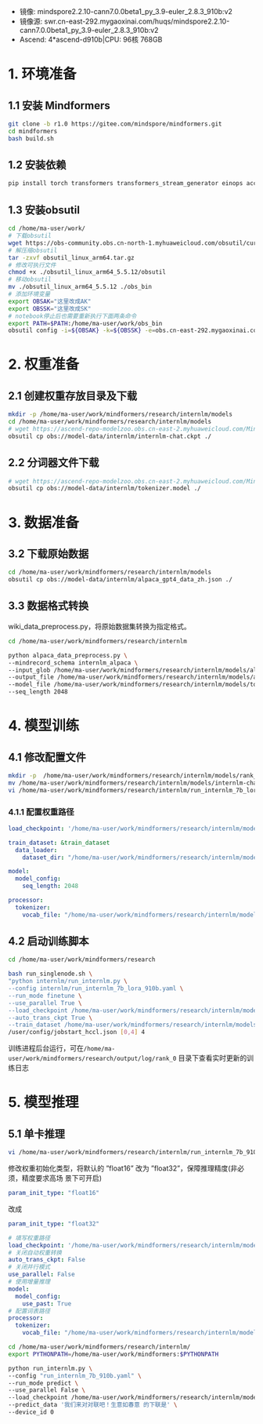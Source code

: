 - 镜像: mindspore2.2.10-cann7.0.0beta1_py_3.9-euler_2.8.3_910b:v2
- 镜像源: swr.cn-east-292.mygaoxinai.com/huqs/mindspore2.2.10-cann7.0.0beta1_py_3.9-euler_2.8.3_910b:v2
- Ascend: 4*ascend-d910b|CPU: 96核 768GB


# 1. 环境准备

## 1.1 安装 Mindformers

```bash
git clone -b r1.0 https://gitee.com/mindspore/mindformers.git
cd mindformers
bash build.sh

```

## 1.2 安装依赖

```bash
pip install torch transformers transformers_stream_generator einops accelerate tiktoken

```

## 1.3 安装obsutil

```bash
cd /home/ma-user/work/
# 下载obsutil
wget https://obs-community.obs.cn-north-1.myhuaweicloud.com/obsutil/current/obsutil_linux_arm64.tar.gz
# 解压缩obsutil
tar -zxvf obsutil_linux_arm64.tar.gz
# 修改可执行文件
chmod +x ./obsutil_linux_arm64_5.5.12/obsutil
# 移动obsutil
mv ./obsutil_linux_arm64_5.5.12 ./obs_bin
# 添加环境变量
export OBSAK="这里改成AK"
export OBSSK="这里改成SK"
# notebook停止后也需要重新执行下面两条命令
export PATH=$PATH:/home/ma-user/work/obs_bin
obsutil config -i=${OBSAK} -k=${OBSSK} -e=obs.cn-east-292.mygaoxinai.com

```


# 2. 权重准备

## 2.1 创建权重存放目录及下载
```bash
mkdir -p /home/ma-user/work/mindformers/research/internlm/models
cd /home/ma-user/work/mindformers/research/internlm/models
# wget https://ascend-repo-modelzoo.obs.cn-east-2.myhuaweicloud.com/MindFormers/internlm/internlm-chat.ckpt
obsutil cp obs://model-data/internlm/internlm-chat.ckpt ./

```
 
## 2.2 分词器文件下载
```bash
# wget https://ascend-repo-modelzoo.obs.cn-east-2.myhuaweicloud.com/MindFormers/internlm/tokenizer.model
obsutil cp obs://model-data/internlm/tokenizer.model ./
```

# 3. 数据准备

## 3.2 下载原始数据

```bash
cd /home/ma-user/work/mindformers/research/internlm/models
obsutil cp obs://model-data/internlm/alpaca_gpt4_data_zh.json ./
```

## 3.3 数据格式转换

wiki_data_preprocess.py，将原始数据集转换为指定格式。

```bash
cd /home/ma-user/work/mindformers/research/internlm

python alpaca_data_preprocess.py \
--mindrecord_schema internlm_alpaca \
--input_glob /home/ma-user/work/mindformers/research/internlm/models/alpaca_gpt4_data_zh.json \
--output_file /home/ma-user/work/mindformers/research/internlm/models/alpaca.mindrecord \
--model_file /home/ma-user/work/mindformers/research/internlm/models/tokenizer.model \
--seq_length 2048
```

# 4. 模型训练

## 4.1 修改配置文件

```bash
mkdir -p  /home/ma-user/work/mindformers/research/internlm/models/rank_0
mv /home/ma-user/work/mindformers/research/internlm/models/internlm-chat.ckpt /home/ma-user/work/mindformers/research/internlm/models/rank_0/internlm-chat.ckpt
vi /home/ma-user/work/mindformers/research/internlm/run_internlm_7b_lora_910b.yaml
```

### 4.1.1 配置权重路径

```yaml
load_checkpoint: '/home/ma-user/work/mindformers/research/internlm/models/'

train_dataset: &train_dataset
  data_loader:
    dataset_dir: "/home/ma-user/work/mindformers/research/internlm/models/alpaca.mindrecord"

model:
  model_config:
    seq_length: 2048

processor:
  tokenizer:
    vocab_file: "/home/ma-user/work/mindformers/research/internlm/models/tokenizer.model"
```

## 4.2 启动训练脚本

```bash
cd /home/ma-user/work/mindformers/research

bash run_singlenode.sh \
"python internlm/run_internlm.py \
--config internlm/run_internlm_7b_lora_910b.yaml \
--run_mode finetune \
--use_parallel True \
--load_checkpoint /home/ma-user/work/mindformers/research/internlm/models/ \
--auto_trans_ckpt True \
--train_dataset /home/ma-user/work/mindformers/research/internlm/models/alpaca.mindrecord" \
/user/config/jobstart_hccl.json [0,4] 4
```

训练进程后台运行，可在`/home/ma-user/work/mindformers/research/output/log/rank_0` 目录下查看实时更新的训练日志

# 5. 模型推理

## 5.1 单卡推理

```bash
vi /home/ma-user/work/mindformers/research/internlm/run_internlm_7b_910b.yaml
```

修改权重初始化类型，将默认的 ”float16” 改为 ”float32”，保障推理精度(非必须，精度要求高场 景下可开启)

```yaml
param_init_type: "float16"
```
改成
```yaml
param_init_type: "float32"
```

```yaml
# 填写权重路径
load_checkpoint: '/home/ma-user/work/mindformers/research/internlm/models/rank_0/internlm-chat.ckpt'
# 关闭自动权重转换
auto_trans_ckpt: False
# 关闭并行模式
use_parallel: False
# 使用增量推理
model:
  model_config:
    use_past: True
# 配置词表路径
processor:
  tokenizer:
    vocab_file: "/home/ma-user/work/mindformers/research/internlm/models/tokenizer.model"

```

```bash
cd /home/ma-user/work/mindformers/research/internlm/
export PYTHONPATH=/home/ma-user/work/mindformers:$PYTHONPATH

python run_internlm.py \
--config "run_internlm_7b_910b.yaml" \
--run_mode predict \
--use_parallel False \
--load_checkpoint /home/ma-user/work/mindformers/research/internlm/models/rank_0/internlm-chat.ckpt \
--predict_data '我们来对对联吧！生意如春意 的下联是' \
--device_id 0

```
